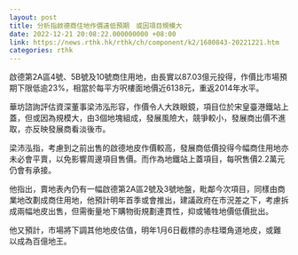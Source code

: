 ```yaml
---
layout: post
title: 分析指啟德商住地作價遠低預期　或因項目規模大
date: 2022-12-21 20:08:22.000000000 +08:00
link: https://news.rthk.hk/rthk/ch/component/k2/1680843-20221221.htm
categories: rthk
---
```


啟德第2A區4號、5B號及10號商住用地，由長實以87.03億元投得，作價比市場預期下限低逾23%，相當於每平方呎樓面地價近6138元，重返2014年水平。

華坊諮詢評估資深董事梁沛泓形容，作價令人大跌眼鏡，項目位於宋皇臺港鐵站上蓋，但或因為規模大，由3個地塊組成，發展風險大，競爭較小，發展商出價不進取，亦反映發展商看淡後市。

梁沛泓指，考慮到之前出售的啟德地皮作價較高，發展商低價投得今幅商住用地亦未必會平賣，以免影響周邊項目售價。而作為地鐵站上蓋項目，每呎售價2.2萬元仍會有承接。

他指出，賣地表內仍有一幅啟德第2A區2號及3號地盤，毗鄰今次項目，同樣由商業地改劃成商住用地，他預計明年首季或會推出，建議政府在市況差之下，考慮拆成兩幅地皮出售，但需衡量地下購物街規劃連貫性，抑或犧牲地價低價批出。

他又預計，市場將下調其他地皮估值，明年1月6日截標的赤柱環角道地皮，或難以成為百億地王。
